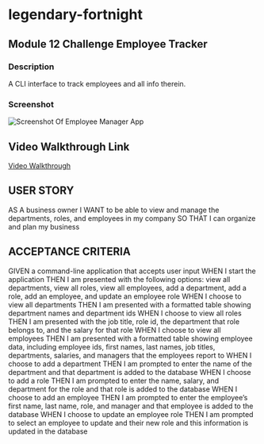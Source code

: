 # legendary-fortnight

## **Module 12 Challenge Employee Tracker**

### **Description**

A CLI interface to track employees and all info therein.

### Screenshot
![Screenshot Of Employee Manager App](https://user-images.githubusercontent.com/71949043/120944329-c2551400-c6e8-11eb-8e22-b1bead87605a.png)


## Video Walkthrough Link

[Video Walkthrough](https://drive.google.com/file/d/19cMRyjAwNDKI0OyHhbbwXUHspOpjEMBi/view?usp=sharing)

## USER STORY

AS A business owner
I WANT to be able to view and manage the departments, roles, and employees in my company
SO THAT I can organize and plan my business

## ACCEPTANCE CRITERIA

GIVEN a command-line application that accepts user input
WHEN I start the application
THEN I am presented with the following options: view all departments, view all roles, view all employees, add a department, add a role, add an employee, and update an employee role
WHEN I choose to view all departments
THEN I am presented with a formatted table showing department names and department ids
WHEN I choose to view all roles
THEN I am presented with the job title, role id, the department that role belongs to, and the salary for that role
WHEN I choose to view all employees
THEN I am presented with a formatted table showing employee data, including employee ids, first names, last names, job titles, departments, salaries, and managers that the employees report to
WHEN I choose to add a department
THEN I am prompted to enter the name of the department and that department is added to the database
WHEN I choose to add a role
THEN I am prompted to enter the name, salary, and department for the role and that role is added to the database
WHEN I choose to add an employee
THEN I am prompted to enter the employee’s first name, last name, role, and manager and that employee is added to the database
WHEN I choose to update an employee role
THEN I am prompted to select an employee to update and their new role and this information is updated in the database
